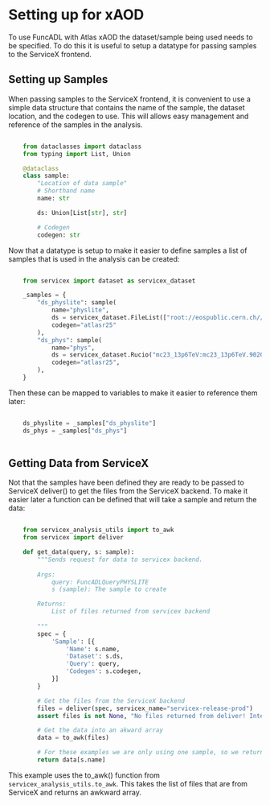 # Setting up for xAOD

To use FuncADL with Atlas xAOD the dataset/sample being used needs to be specified. To do this it is useful to setup a datatype for passing samples to the ServiceX frontend.

## Setting up Samples

When passing samples to the ServiceX frontend, it is convenient to use a simple data structure that contains the name of the sample, the dataset location, and the codegen to use. This will allows easy management and reference of the samples in the analysis.

```python

    from dataclasses import dataclass
    from typing import List, Union

    @dataclass
    class sample:
        "Location of data sample"
        # Shorthand name
        name: str

        ds: Union[List[str], str]

        # Codegen
        codegen: str

```

Now that a datatype is setup to make it easier to define samples a list of samples that is used in the analysis can be created:

```python

    from servicex import dataset as servicex_dataset

    _samples = {
        "ds_physlite": sample(
            name="physlite",
            ds = servicex_dataset.FileList(["root://eospublic.cern.ch//eos/opendata/atlas/rucio/mc20_13TeV/DAOD_PHYSLITE.37622528._000013.pool.root.1"]),
            codegen="atlasr25"
        ),
        "ds_phys": sample(
            name="phys",
            ds = servicex_dataset.Rucio("mc23_13p6TeV:mc23_13p6TeV.902046.QBHPy8EG_QBH_photonjet_n1_Mth7000.deriv.DAOD_PHYS.e8557_e8528_s4162_s4114_r14622_r14663_p6026_tid37642334_00"),
            codegen="atlasr25",
        ),
    }

```

Then these can be mapped to variables to make it easier to reference them later:

``` python

    ds_physlite = _samples["ds_physlite"]
    ds_phys = _samples["ds_phys"]
    
```

## Getting Data from ServiceX

Not that the samples have been defined they are ready to be passed to ServiceX deliver() to get the files from the ServiceX backend. To make it easier later a function can be defined that will take a sample and return the data:

```python

    from servicex_analysis_utils import to_awk
    from servicex import deliver

    def get_data(query, s: sample):
        """Sends request for data to servicex backend.
        
        Args:
            query: FuncADLQueryPHYSLITE
            s (sample): The sample to create

        Returns:
            List of files returned from servicex backend
        
        """
        spec = {
            'Sample': [{
                'Name': s.name,
                'Dataset': s.ds,
                'Query': query,
                'Codegen': s.codegen,
            }]
        }

        # Get the files from the ServiceX backend
        files = deliver(spec, servicex_name="servicex-release-prod")
        assert files is not None, "No files returned from deliver! Internal error"

        # Get the data into an akward array
        data = to_awk(files)

        # For these examples we are only using one sample, so we return just the array, not the dictionary.
        return data[s.name]

```

This example uses the to_awk() function from `servicex_analysis_utils.to_awk`. This takes the list of files that are from ServiceX and returns an awkward array.